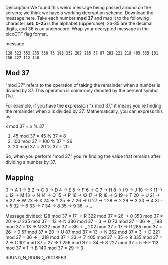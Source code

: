 Description
We found this weird message being passed around on the servers; we think we have a working decryption scheme.
Download the message here.
Take each number **mod 37** and map it to the following character **set: 0-25** is the alphabet (uppercase), 26-35 are the decimal digits, and 36 is an underscore.
Wrap your decrypted message in the picoCTF flag format.

message
```
128 322 353 235 336 73 198 332 202 285 57 87 262 221 218 405 335 101 256 227 112 140 
```

## Mod 37
"mod 37" refers to the operation of taking the remainder when a number is divided by 37. This operation is commonly denoted by the percent symbol (%). 

For example, if you have the expression "x mod 37," it means you're finding the remainder when x is divided by 37. Mathematically, you can express this as:

x mod 37 = x % 37

1. 45 mod 37 = 45 % 37 = 8
2. 100 mod 37 = 100 % 37 = 26
3. 20 mod 37 = 20 % 37 = 20

So, when you perform "mod 37," you're finding the value that remains after dividing a number by 37.

## Mapping
0 -> A
1 -> B
2 -> C
3 -> D
4 -> E
5 -> F
6 -> G
7 -> H
8 -> I
9 -> J
10 -> K
11 -> L
12 -> M
13 -> N
14 -> O
15 -> P
16 -> Q
17 -> R
18 -> S
19 -> T
20 -> U
21 -> V
22 -> W
23 -> X
24 -> Y
25 -> Z
26 -> 0
27 -> 1
28 -> 2
29 -> 3
30 -> 4
31 -> 5
32 -> 6
33 -> 7
34 -> 8
35 -> 9
36 -> _


Message divided: 
128 mod 37 = 17 -> R
322 mod 37 = 26 -> 0
353 mod 37 = 20 -> U
235 mod 37 = 13 -> N
336 mod 37 = 3 -> D
73 mod 37 = 36 -> _
198 mod 37 = 13 -> N
332 mod 37 = 36 -> _
202 mod 37 = 17 -> R
285 mod 37 = 26 -> 0
57 mod 37 = 20 -> U
87 mod 37 = 13 -> N
262 mod 37 = 3 -> D
221 mod 37 = 36 -> _
218 mod 37 = 33 -> 7
405 mod 37 = 35 -> 9
335 mod 37 = 2 -> C
101 mod 37 = 27 -> 1
256 mod 37 = 34 -> 8
227 mod 37 = 5 -> F
112 mod 37 = 1 -> B
140 mod 37 = 29 -> 3

R0UND_N_R0UND_79C18FB3
